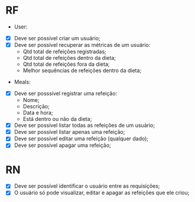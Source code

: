 # RF

- User:
- [X] Deve ser possível criar um usuário;
- [X] Deve ser possível recuperar as métricas de um usuário:
  - Qtd total de refeições registradas;
  - Qtd total de refeições dentro da dieta;
  - Qtd total de refeições fora da dieta;
  - Melhor sequências de refeições dentro da dieta;

- Meals:
- [X] Deve ser posssível registrar uma refeição:
  - Nome;
  - Descrição;
  - Data e hora;
  - Está dentro ou não da dieta;
- [X] Deve ser possível listar todas as refeições de um usuário;
- [X] Deve ser possível listar apenas uma refeição;
- [X] Deve ser possível editar uma refeição (qualquer dado);
- [X] Deve ser possível apagar uma refeição;

# RN

- [X] Deve ser possível identificar o usuário entre as requisições;
- [X] O usuário só pode visualizar, editar e apagar as refeições que ele criou;